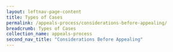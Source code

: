```yaml
---
layout: leftnav-page-content
title: Types of Cases 
permalink: /appeals-process/considerations-before-appealing/
breadcrumb: Types of Cases
collection_name: appeals-process
second_nav_title: "Considerations Before Appealing"
---
```


